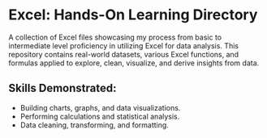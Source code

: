 # Excel: Hands-On Learning Directory
A collection of Excel files showcasing my process from basic to intermediate level proficiency in utilizing Excel for data analysis. This repository contains real-world datasets, various Excel functions, and formulas applied to explore, clean, visualize, and derive insights from data.
## Skills Demonstrated:
- Building charts, graphs, and data visualizations.
- Performing calculations and statistical analysis.
- Data cleaning, transforming, and formatting.

